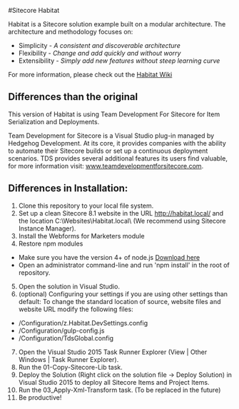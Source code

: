 #Sitecore Habitat

Habitat is a Sitecore solution example built on a modular architecture.
The architecture and methodology focuses on:

* Simplicity - *A consistent and discoverable architecture*
* Flexibility - *Change and add quickly and without worry*
* Extensibility - *Simply add new features without steep learning curve*

For more information, please check out the [Habitat Wiki](https://github.com/Sitecore/Habitat/wiki)

## Differences than the original

This version of Habitat is using Team Development For Sitecore for Item Serialization and Deployments.

Team Development for Sitecore is a Visual Studio plug-in managed by Hedgehog Development. At its core, it provides companies with the ability to automate their Sitecore builds or set up a continuous deployment scenarios. TDS provides several additional features its users find valuable, for more information visit: www.teamdevelopmentforsitecore.com.

## Differences in Installation:

1. Clone this repository to your local file system.
2. Set up a clean Sitecore 8.1 website in the URL http://habitat.local/ and the location C:\Websites\Habitat.local\ (We recommend using Sitecore Instance Manager).
3. Install the Webforms for Marketers module
4. Restore npm modules
  - Make sure you have the version 4+ of node.js [Download here](https://nodejs.org/en/)
  - Open an administrator command-line and run 'npm install' in the root of repository.
5. Open the solution in Visual Studio.
6. (optional) Configuring your settings if you are using other settings than default:
To change the standard location of source, website files and website URL modify the following files:
  - /Configuration/z.Habitat.DevSettings.config
  - /Configuration/gulp-config.js
  - /Configuration/TdsGlobal.config
7. Open the Visual Studio 2015 Task Runner Explorer (View | Other Windows | Task Runner Explorer).
8. Run the 01-Copy-Sitecore-Lib task. 
9. Deploy the Solution (Right click on the solution file -> Deploy Solution) in Visual Studio 2015 to deploy all Sitecore Items and Project Items.
10. Run the 03_Apply-Xml-Transform task. (To be replaced in the future)
11. Be productive!
